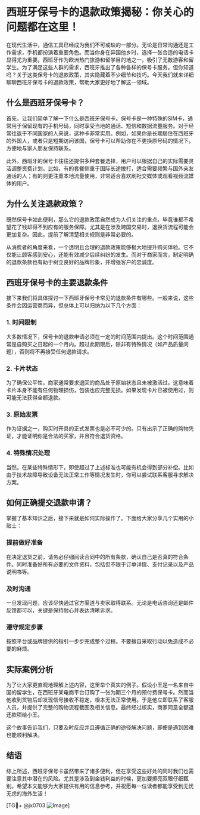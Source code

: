 # 西班牙保号卡的退款政策揭秘：你关心的问题都在这里！

在现代生活中，通信工具已经成为我们不可或缺的一部分。无论是日常沟通还是工作需求，手机都扮演着重要角色。而当你身在异国他乡时，选择一张合适的电话卡显得尤为重要。西班牙作为欧洲热门旅游和留学目的地之一，吸引了无数游客和留学生。为了满足这些人群的需求，西班牙推出了各种各样的保号卡服务。但你知道吗？关于这类保号卡的退款政策，其实隐藏着不少细节和技巧。今天我们就来详细聊聊西班牙保号卡的退款政策，帮助大家更好地了解这一领域。

## 什么是西班牙保号卡？

首先，让我们简单了解一下什么是西班牙保号卡。保号卡是一种特殊的SIM卡，通常用于保留现有的手机号码，同时享受当地的通话、短信和数据流量服务。对于经常往返于不同国家的人来说，这种卡非常实用。例如，如果你是长期居住在西班牙的外国人，或者只是短期访问该国，保号卡可以帮助你在不更换原号码的情况下，方便地与家人朋友保持联系。

此外，西班牙的保号卡往往还提供多种套餐选择，用户可以根据自己的实际需要灵活调整资费计划。比如，有的套餐侧重于国际长途拨打，适合需要频繁与国外亲友通话的人；有的则更注重本地流量使用，非常适合喜欢刷社交媒体或观看视频流媒体的用户。

## 为什么关注退款政策？

既然保号卡如此便利，那么它的退款政策自然成为人们关注的重点。毕竟谁都不希望花了钱却得不到应有的服务保障。尤其是在涉及跨国交易时，退换货流程可能会更加复杂。因此，提前了解清楚相关规则是非常必要的。

从消费者的角度来看，一个透明且合理的退款政策能够极大地提升购买体验。它不仅能让顾客感到安心，还能有效减少后续纠纷的发生。而对于商家而言，制定明确的退款条款也有助于树立良好的品牌形象，并增强客户的忠诚度。

## 西班牙保号卡的主要退款条件

接下来我们将具体探讨一下西班牙保号卡常见的退款条件有哪些。一般来说，这些条件会因运营商而异，但总体上可以归纳为以下几个方面：

### 1. 时间限制
大多数情况下，保号卡的退款申请必须在一定的时间范围内提出。这个时间范围通常是自购买之日起的一个月内。超过此期限后，除非有特殊情况（如产品质量问题），否则将不再接受任何退款请求。

### 2. 卡片状态
为了确保公平性，商家通常要求退回的商品处于原始状态且未被激活过。这意味着卡片本身不能有任何物理损伤，包装也应完整无损。如果发现卡片已被使用过，则可能无法获得全额退款。

### 3. 原始发票
作为证据之一，购买时开具的正式发票也是必不可少的。只有出示了正确的购物凭证，才能证明你是合法的买家，并且符合退货资格。

### 4. 特殊情况处理
当然，在某些特殊情形下，即使超过了上述标准也可能有机会得到部分补偿。比如由于技术故障导致设备无法正常工作等情况发生时，你可以尝试联系客服寻求解决方案。

## 如何正确提交退款申请？

掌握了基本知识之后，接下来就是如何实际操作了。下面给大家分享几个实用的小贴士：

### 提前做好准备
在决定退货之前，请务必仔细阅读合同中的所有条款，确认自己是否真的符合条件。同时准备好所有必要的文件资料，包括但不限于订单详情、支付记录以及产品说明书等。

### 及时沟通
一旦发现问题，应该尽快通过官方渠道与卖家取得联系。无论是电话咨询还是邮件反馈都可以，关键是保持耐心并表达清晰诉求。

### 遵守规定步骤
按照平台或品牌提供的指引一步步完成整个过程。不要擅自采取行动以免造成不必要的麻烦。

## 实际案例分析

为了让大家更直观地理解上述内容，这里举个真实的例子。假设小王是一名来自中国的留学生，在西班牙某电商平台订购了一张为期三个月的预付费保号卡。然而当他收到货物后却发现信号接收不稳定，根本无法正常使用。于是他立即联系了客服人员，并提供了完整的购物流程截图及相关信息。最终经过核实，商家同意全额退还款项给小王。

这个故事告诉我们，只要及时反应并且遵循正确的途径解决问题，即便是遇到困难也能顺利解决。

## 结语

综上所述，西班牙保号卡虽然带来了诸多便利，但在享受这些好处的同时我们也需要注意其中潜在的风险。尤其是涉及到金钱利益的时候，更加要擦亮双眼仔细甄别。希望本文能够为大家提供有用的信息参考，并祝愿每一位读者都能享受到无忧无虑的海外生活！

[TG💪+ @jx0703 ![Image](https://github.com/user-attachments/assets/dbca1d08-cadb-493c-b0ec-ad6f7a83f270)]